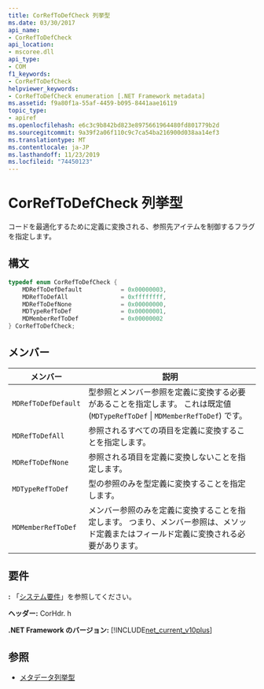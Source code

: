 ```yaml
---
title: CorRefToDefCheck 列挙型
ms.date: 03/30/2017
api_name:
- CorRefToDefCheck
api_location:
- mscoree.dll
api_type:
- COM
f1_keywords:
- CorRefToDefCheck
helpviewer_keywords:
- CorRefToDefCheck enumeration [.NET Framework metadata]
ms.assetid: f9a80f1a-55af-4459-b095-8441aae16119
topic_type:
- apiref
ms.openlocfilehash: e6c3c9b842bd823e8975661964480fd801779b2d
ms.sourcegitcommit: 9a39f2a06f110c9c7ca54ba216900d038aa14ef3
ms.translationtype: MT
ms.contentlocale: ja-JP
ms.lasthandoff: 11/23/2019
ms.locfileid: "74450123"
---
```

# <a name="correftodefcheck-enumeration"></a>CorRefToDefCheck 列挙型
コードを最適化するために定義に変換される、参照先アイテムを制御するフラグを指定します。  
  
## <a name="syntax"></a>構文  
  
```cpp  
typedef enum CorRefToDefCheck {  
    MDRefToDefDefault           = 0x00000003,  
    MDRefToDefAll               = 0xffffffff,  
    MDRefToDefNone              = 0x00000000,  
    MDTypeRefToDef              = 0x00000001,  
    MDMemberRefToDef            = 0x00000002  
} CorRefToDefCheck;  
```  
  
## <a name="members"></a>メンバー  
  
|メンバー|説明|  
|------------|-----------------|  
|`MDRefToDefDefault`|型参照とメンバー参照を定義に変換する必要があることを指定します。 これは既定値 (`MDTypeRefToDef` &#124; `MDMemberRefToDef`) です。|  
|`MDRefToDefAll`|参照されるすべての項目を定義に変換することを指定します。|  
|`MDRefToDefNone`|参照される項目を定義に変換しないことを指定します。|  
|`MDTypeRefToDef`|型の参照のみを型定義に変換することを指定します。|  
|`MDMemberRefToDef`|メンバー参照のみを定義に変換することを指定します。 つまり、メンバー参照は、メソッド定義またはフィールド定義に変換される必要があります。|  
  
## <a name="requirements"></a>要件  
 **:** 「[システム要件](../../../../docs/framework/get-started/system-requirements.md)」を参照してください。  
  
 **ヘッダー:** CorHdr. h  
  
 **.NET Framework のバージョン:** [!INCLUDE[net_current_v10plus](../../../../includes/net-current-v10plus-md.md)]  
  
## <a name="see-also"></a>参照

- [メタデータ列挙型](../../../../docs/framework/unmanaged-api/metadata/metadata-enumerations.md)
